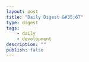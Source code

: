 ```yaml
---
layout: post
title: "Daily Digest &#35;67"
type: digest
tags: 
    - daily
    - development
description: ""
publish: false
---
```

